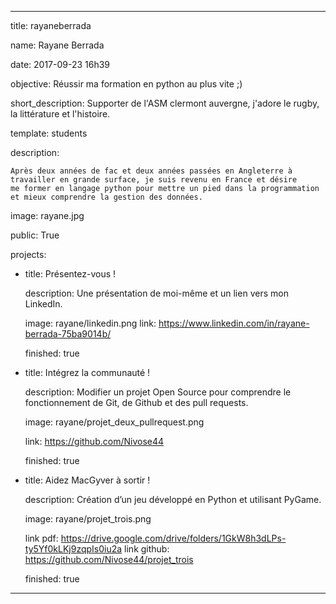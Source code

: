 
---

title: rayaneberrada



name: Rayane Berrada

date: 2017-09-23 16h39




objective: Réussir ma formation en python au plus vite ;) 

short_description: Supporter de l'ASM clermont auvergne, j'adore le rugby, la littérature et l'histoire.



template: students

description:

    Après deux années de fac et deux années passées en Angleterre à travailler en grande surface, je suis revenu en France et désire 
    me former en langage python pour mettre un pied dans la programmation et mieux comprendre la gestion des données.



image: rayane.jpg



public: True



projects:

  - title: Présentez-vous !

    description: Une présentation de moi-même et un lien vers mon LinkedIn.


    image: rayane/linkedin.png
    link: https://www.linkedin.com/in/rayane-berrada-75ba9014b/


    finished: true

  - title: Intégrez la communauté !

    description: Modifier un projet Open Source pour comprendre le fonctionnement de Git, de Github et des pull requests. 

    image: rayane/projet_deux_pullrequest.png

    link: https://github.com/Nivose44

    finished: true

  - title: Aidez MacGyver à sortir !

    description: Création d’un jeu développé en Python et utilisant PyGame.

    image: rayane/projet_trois.png

    link pdf: https://drive.google.com/drive/folders/1GkW8h3dLPs-ty5Yf0kLKj9zqpIs0iu2a
    link github: https://github.com/Nivose44/projet_trois


    finished: true 

---
